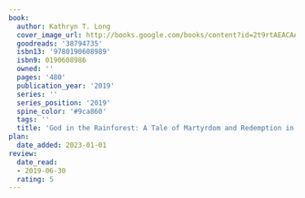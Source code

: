 ```yaml
---
book:
  author: Kathryn T. Long
  cover_image_url: http://books.google.com/books/content?id=2t9rtAEACAAJ&printsec=frontcover&img=1&zoom=1&source=gbs_api
  goodreads: '38794735'
  isbn13: '9780190608989'
  isbn9: 0190608986
  owned: ''
  pages: '480'
  publication_year: '2019'
  series: ''
  series_position: '2019'
  spine_color: '#9ca860'
  tags: ''
  title: 'God in the Rainforest: A Tale of Martyrdom and Redemption in Amazonian Ecuador'
plan:
  date_added: 2023-01-01
review:
  date_read:
  - 2019-06-30
  rating: 5
---
```

